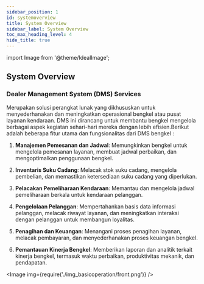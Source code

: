 ```yaml
---
sidebar_position: 1
id: systemoverview
title: System Overview
sidebar_label: System Overview
toc_max_heading_level: 4
hide_title: true
---
```


import Image from '@theme/IdealImage';

## System Overview


### Dealer Management System (DMS) Services

Merupakan solusi perangkat lunak yang dikhususkan untuk menyederhanakan dan meningkatkan operasional bengkel atau pusat layanan kendaraan. DMS ini dirancang untuk membantu bengkel mengelola berbagai aspek kegiatan sehari-hari mereka dengan lebih efisien.Berikut adalah beberapa fitur utama dan fungsionalitas dari DMS bengkel :

1. **Manajemen Pemesanan dan Jadwal**: Memungkinkan bengkel untuk mengelola pemesanan layanan, membuat jadwal perbaikan, dan mengoptimalkan penggunaan bengkel.

2. **Inventaris Suku Cadang**: Melacak stok suku cadang, mengelola pembelian, dan memastikan ketersediaan suku cadang yang diperlukan.

3. **Pelacakan Pemeliharaan Kendaraan**: Memantau dan mengelola jadwal pemeliharaan berkala untuk kendaraan pelanggan.

4. **Pengelolaan Pelanggan**: Mempertahankan basis data informasi pelanggan, melacak riwayat layanan, dan meningkatkan interaksi dengan pelanggan untuk membangun loyalitas.

5. **Penagihan dan Keuangan**: Menangani proses penagihan layanan, melacak pembayaran, dan menyederhanakan proses keuangan bengkel.

6. **Pemantauan Kinerja Bengkel**: Memberikan laporan dan analitik terkait kinerja bengkel, termasuk waktu perbaikan, produktivitas mekanik, dan pendapatan.

<Image img={require('./img_basicoperation/front.png')} />